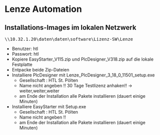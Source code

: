 # Lenze Automation

## Installations-Images im lokalen Netzwerk

<pre>
\\10.32.1.20\daten\daten\software\Lizenz-SW\Lenze
</pre>
* Benutzer: htl
* Passwort: htl
* Kopiere EasyStarter_V115.zip und PlcDesigner_V318.zip auf die lokale Festplatte
* Entpacke beide Zip-Dateien
* Installiere PlcDesigner mit Lenze_PlcDesigner_3_18_0_11501_setup.exe
  * Gesellschaft : HTL St. Pölten
  * Name nicht angeben !! 30 Tage Testlizenz anhaken!! -> weiter,weiter,weiter
  * am Ende der Installation alle Pakete installieren (dauert einige Minuten)
* Installiere EasyStarter mit Setup.exe
  * Gesellschaft : HTL St. Pölten
  * Name nicht angeben !!
  * am Ende der Installation alle Pakete installieren (dauert einige Minuten)

